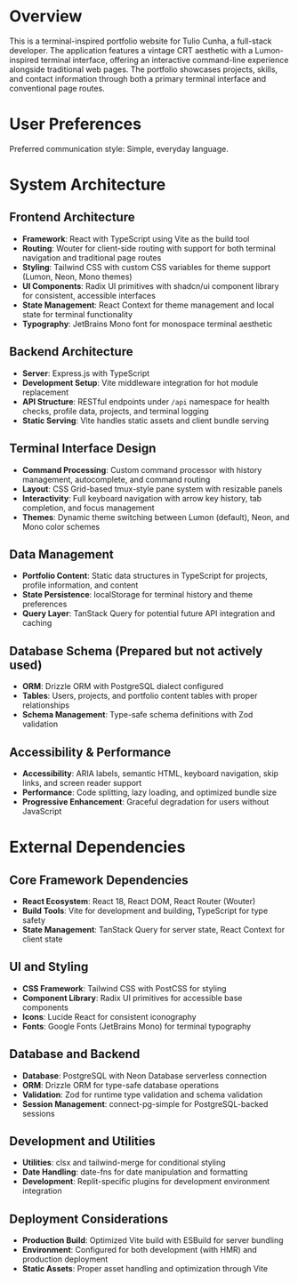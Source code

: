 # Overview

This is a terminal-inspired portfolio website for Tulio Cunha, a full-stack developer. The application features a vintage CRT aesthetic with a Lumon-inspired terminal interface, offering an interactive command-line experience alongside traditional web pages. The portfolio showcases projects, skills, and contact information through both a primary terminal interface and conventional page routes.

# User Preferences

Preferred communication style: Simple, everyday language.

# System Architecture

## Frontend Architecture

- **Framework**: React with TypeScript using Vite as the build tool
- **Routing**: Wouter for client-side routing with support for both terminal navigation and traditional page routes
- **Styling**: Tailwind CSS with custom CSS variables for theme support (Lumon, Neon, Mono themes)
- **UI Components**: Radix UI primitives with shadcn/ui component library for consistent, accessible interfaces
- **State Management**: React Context for theme management and local state for terminal functionality
- **Typography**: JetBrains Mono font for monospace terminal aesthetic

## Backend Architecture

- **Server**: Express.js with TypeScript
- **Development Setup**: Vite middleware integration for hot module replacement
- **API Structure**: RESTful endpoints under `/api` namespace for health checks, profile data, projects, and terminal logging
- **Static Serving**: Vite handles static assets and client bundle serving

## Terminal Interface Design

- **Command Processing**: Custom command processor with history management, autocomplete, and command routing
- **Layout**: CSS Grid-based tmux-style pane system with resizable panels
- **Interactivity**: Full keyboard navigation with arrow key history, tab completion, and focus management
- **Themes**: Dynamic theme switching between Lumon (default), Neon, and Mono color schemes

## Data Management

- **Portfolio Content**: Static data structures in TypeScript for projects, profile information, and content
- **State Persistence**: localStorage for terminal history and theme preferences
- **Query Layer**: TanStack Query for potential future API integration and caching

## Database Schema (Prepared but not actively used)

- **ORM**: Drizzle ORM with PostgreSQL dialect configured
- **Tables**: Users, projects, and portfolio content tables with proper relationships
- **Schema Management**: Type-safe schema definitions with Zod validation

## Accessibility & Performance

- **Accessibility**: ARIA labels, semantic HTML, keyboard navigation, skip links, and screen reader support
- **Performance**: Code splitting, lazy loading, and optimized bundle size
- **Progressive Enhancement**: Graceful degradation for users without JavaScript

# External Dependencies

## Core Framework Dependencies

- **React Ecosystem**: React 18, React DOM, React Router (Wouter)
- **Build Tools**: Vite for development and building, TypeScript for type safety
- **State Management**: TanStack Query for server state, React Context for client state

## UI and Styling

- **CSS Framework**: Tailwind CSS with PostCSS for styling
- **Component Library**: Radix UI primitives for accessible base components
- **Icons**: Lucide React for consistent iconography
- **Fonts**: Google Fonts (JetBrains Mono) for terminal typography

## Database and Backend

- **Database**: PostgreSQL with Neon Database serverless connection
- **ORM**: Drizzle ORM for type-safe database operations
- **Validation**: Zod for runtime type validation and schema validation
- **Session Management**: connect-pg-simple for PostgreSQL-backed sessions

## Development and Utilities

- **Utilities**: clsx and tailwind-merge for conditional styling
- **Date Handling**: date-fns for date manipulation and formatting
- **Development**: Replit-specific plugins for development environment integration

## Deployment Considerations

- **Production Build**: Optimized Vite build with ESBuild for server bundling
- **Environment**: Configured for both development (with HMR) and production deployment
- **Static Assets**: Proper asset handling and optimization through Vite

